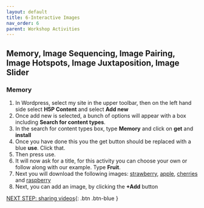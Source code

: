 ```yaml
---
layout: default
title: 6-Interactive Images 
nav_order: 6
parent: Workshop Activities
---
```


## Memory, Image Sequencing,  Image Pairing, Image Hotspots, Image Juxtaposition, Image Slider

### Memory 
1. In Wordpress, select my site in the upper toolbar, then on the left hand side select **H5P Content** and select **Add new**
2. Once add new is selected, a bunch of options will appear with a box including **Search for content types**.
3. In the search for content types box, type **Memory** and click on  **get** and **install**
4. Once you have done this you the get button should be replaced with a blue **use**. Click that.
5. Then press use.
6. It will now ask for a title, for this activity you can choose your own or follow along with our example. Type **Fruit**.
7. Next you will download the following images: [strawberry](https://www.pexels.com/search/strawberry/), [apple](https://www.pexels.com/search/red%20apple/), [cherries](https://www.pexels.com/search/cherries/) and [raspberry](https://www.pexels.com/search/raspberry/)
8. Next, you can add an image, by clicking the **+Add** button




[NEXT STEP: sharing videos](sharing.html){: .btn .btn-blue }<br>
